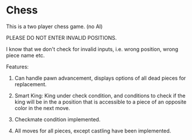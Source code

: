# Chess

This is a two player chess game. (no AI)

PLEASE DO NOT ENTER INVALID POSITIONS.

I know that we don't check for invalid inputs, i.e.
wrong position, wrong piece name etc.


Features:

1. Can handle pawn advancement, displays options of all dead pieces for replacement.

2. Smart King: King under check condition, and conditions to check if the king will be in the
a position that is accessible to a piece of an opposite color in the next move.

3. Checkmate condition implemented.

4. All moves for all pieces, except castling have been implemented.

